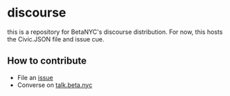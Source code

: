 # discourse
this is a repository for BetaNYC's discourse distribution. For now, this hosts the Civic.JSON file and issue cue.

## How to contribute
 * File an [issue](https://github.com/BetaNYC/discourse/issues/new)
 * Converse on [talk.beta.nyc](https://talk.beta.nyc/t/talk-beta-nyc-features-discussion/92)

